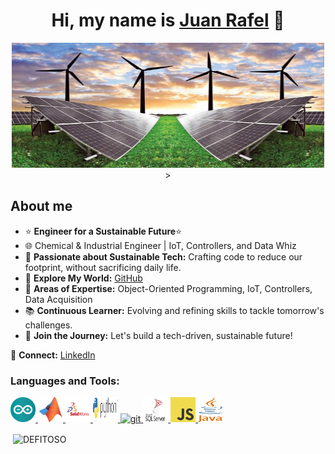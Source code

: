<div align="center">
<h1 align="center">Hi, my name is <a href="[https://aristi.dev](https://www.linkedin.com/in/juan-rafel-ss/)">Juan Rafel</a> 👋</h1>
</div>
<div align="center">

<img src="R.jpeg" alt="My vision" width="500" height="200">>


<div align="left">

## About me

- ⭐ **Engineer for a Sustainable Future**⭐
- 🌐 Chemical & Industrial Engineer | IoT, Controllers, and Data Whiz
- 🚀 **Passionate about Sustainable Tech:** Crafting code to reduce our footprint, without sacrificing daily life.
- 📲 **Explore My World:** [GitHub](https://github.com/DEFITOSO)
- 📐 **Areas of Expertise:** Object-Oriented Programming, IoT, Controllers, Data Acquisition
- 📚 **Continuous Learner:** Evolving and refining skills to tackle tomorrow's challenges.
- 🌱 **Join the Journey:** Let's build a tech-driven, sustainable future!

🔗 **Connect:** [LinkedIn](https://linkedin.com/in/juan-rafel-ss) 
<br>

<h3 align="left">Languages and Tools:</h3>
<p align="left"> 
<a href="https://www.arduino.cc/" target="_blank" rel="noreferrer"> <img src="arduino-1.svg" alt="arduino" width="40" height="40"/> </a> 
<a href="https://es.mathworks.com/" target="_blank" rel="noreferrer"> <img src="matlab.svg" alt="Mathlab" width="40" height="40"/> </a> 
<a href="https://www.solidworks.com/" target="_blank" rel="noreferrer"> <img src="solidworks.svg" alt="cplusplus" width="40" height="40"/> </a> 
<a href="https://www.python.org/" target="_blank" rel="noreferrer"> <img src="python-3.svg" alt="css3" width="40" height="40"/> </a> 
<a href="https://git-scm.com/" target="_blank" rel="noreferrer"> <img src="https://www.vectorlogo.zone/logos/git-scm/git-scm-icon.svg" alt="git" width="40" height="40"/> </a> 
<a href="https://www.microsoft.com/es-es/sql-server" target="_blank" rel="noreferrer"> <img src="microsoft-sql-server-1.svg" alt="html5" width="40" height="40"/> </a> 
<a href="https://www.javascript.com/" target="_blank" rel="noreferrer"> <img src="logo-javascript.svg" alt="java" width="40" height="40"/> </a> 
<a href="https://www.java.com" target="_blank" rel="noreferrer"> <img src="java-4.svg" alt="java" width="40" height="40"/> </a> 
</p>

<p>&nbsp;<img align="center" src="https://github-readme-stats.vercel.app/api?username=DEFITOSO&show_icons=true&locale=en" alt="DEFITOSO" /></p>

<p>
